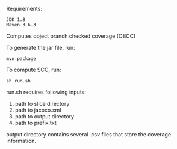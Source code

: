 Requirements:

    JDK 1.8 
    Maven 3.6.3


Computes object branch checked coverage (OBCC)

To generate the jar file, run:

    mvn package

To compute SCC, run:

    sh run.sh

run.sh requires following inputs:

1. path to slice directory
2. path to jacoco.xml
3. path to output directory 
4. path to prefix.txt

output directory contains several .csv files that store the coverage information.

